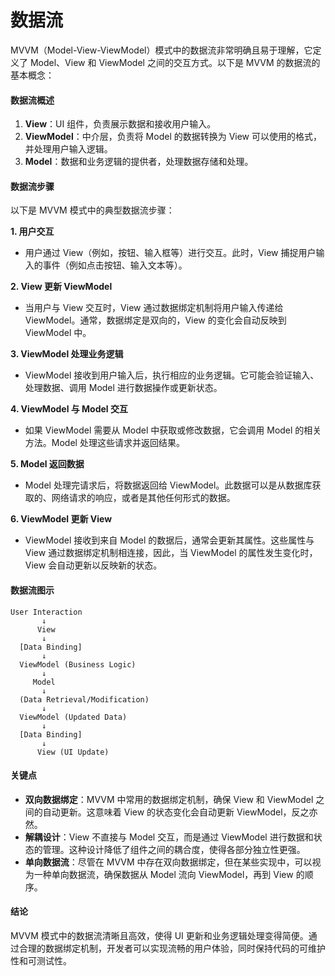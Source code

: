 # 数据流

MVVM（Model-View-ViewModel）模式中的数据流非常明确且易于理解，它定义了 Model、View 和 ViewModel 之间的交互方式。以下是 MVVM 的数据流的基本概念：

#### 数据流概述

1. **View**：UI 组件，负责展示数据和接收用户输入。
2. **ViewModel**：中介层，负责将 Model 的数据转换为 View 可以使用的格式，并处理用户输入逻辑。
3. **Model**：数据和业务逻辑的提供者，处理数据存储和处理。

#### 数据流步骤

以下是 MVVM 模式中的典型数据流步骤：

**1. 用户交互**

* 用户通过 View（例如，按钮、输入框等）进行交互。此时，View 捕捉用户输入的事件（例如点击按钮、输入文本等）。

**2. View 更新 ViewModel**

* 当用户与 View 交互时，View 通过数据绑定机制将用户输入传递给 ViewModel。通常，数据绑定是双向的，View 的变化会自动反映到 ViewModel 中。

**3. ViewModel 处理业务逻辑**

* ViewModel 接收到用户输入后，执行相应的业务逻辑。它可能会验证输入、处理数据、调用 Model 进行数据操作或更新状态。

**4. ViewModel 与 Model 交互**

* 如果 ViewModel 需要从 Model 中获取或修改数据，它会调用 Model 的相关方法。Model 处理这些请求并返回结果。

**5. Model 返回数据**

* Model 处理完请求后，将数据返回给 ViewModel。此数据可以是从数据库获取的、网络请求的响应，或者是其他任何形式的数据。

**6. ViewModel 更新 View**

* ViewModel 接收到来自 Model 的数据后，通常会更新其属性。这些属性与 View 通过数据绑定机制相连接，因此，当 ViewModel 的属性发生变化时，View 会自动更新以反映新的状态。

#### 数据流图示

```
User Interaction
       ↓
      View
       ↓
  [Data Binding]
       ↓
  ViewModel (Business Logic)
       ↓
     Model
       ↓
  (Data Retrieval/Modification)
       ↓
  ViewModel (Updated Data)
       ↓
  [Data Binding]
       ↓
      View (UI Update)
```

#### 关键点

* **双向数据绑定**：MVVM 中常用的数据绑定机制，确保 View 和 ViewModel 之间的自动更新。这意味着 View 的状态变化会自动更新 ViewModel，反之亦然。
* **解耦设计**：View 不直接与 Model 交互，而是通过 ViewModel 进行数据和状态的管理。这种设计降低了组件之间的耦合度，使得各部分独立性更强。
* **单向数据流**：尽管在 MVVM 中存在双向数据绑定，但在某些实现中，可以视为一种单向数据流，确保数据从 Model 流向 ViewModel，再到 View 的顺序。

#### 结论

MVVM 模式中的数据流清晰且高效，使得 UI 更新和业务逻辑处理变得简便。通过合理的数据绑定机制，开发者可以实现流畅的用户体验，同时保持代码的可维护性和可测试性。
